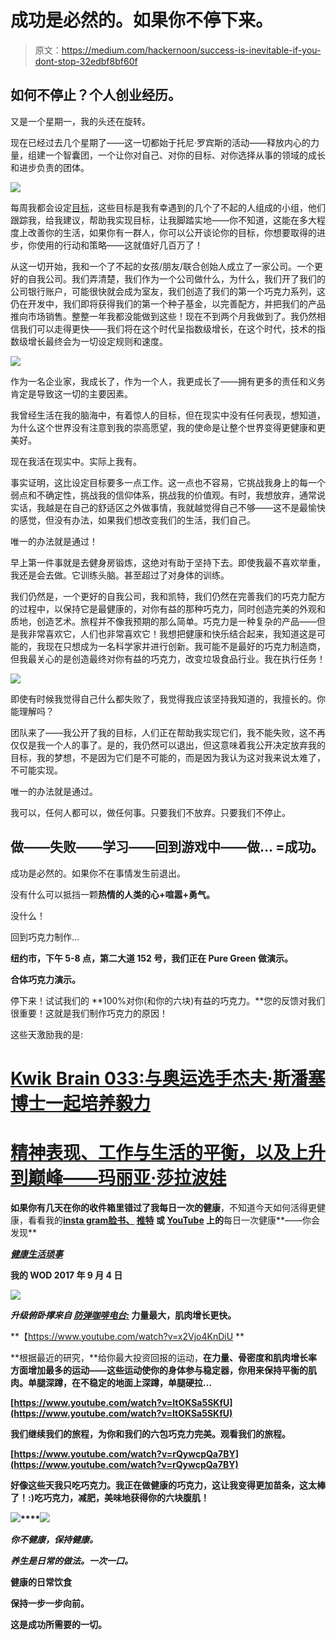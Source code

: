 # 成功是必然的。如果你不停下来。

> 原文：<https://medium.com/hackernoon/success-is-inevitable-if-you-dont-stop-32edbf8bf60f>

## 如何不停止？个人创业经历。

又是一个星期一，我的头还在旋转。

现在已经过去几个星期了——这一切都始于托尼·罗宾斯的活动——释放内心的力量，组建一个智囊团，一个让你对自己、对你的目标、对你选择从事的领域的成长和进步负责的团体。

![](img/ef84c5559b4be0ba02964f29cbe99b5c.png)

每周我都会设定[目标](https://hackernoon.com/tagged/goals)，这些目标是我有幸遇到的几个了不起的人组成的小组，他们跟踪我，给我建议，帮助我实现目标，让我脚踏实地——你不知道，这能在多大程度上改善你的生活，如果你有一群人，你可以公开谈论你的目标，你想要取得的进步，你使用的行动和策略——这就值好几百万了！

从这一切开始，我和一个了不起的女孩/朋友/联合创始人成立了一家公司。一个更好的自我公司。我们弄清楚，我们作为一个公司做什么，为什么，我们开了我们的公司银行账户，可能很快就会成为室友，我们创造了我们的第一个巧克力系列，这仍在开发中，我们即将获得我们的第一个种子基金，以完善配方，并把我们的产品推向市场销售。整整一年我都没能做到这些！现在不到两个月我做到了。我仍然相信我们可以走得更快——我们将在这个时代呈指数级增长，在这个时代，技术的指数级增长最终会为一切设定规则和速度。

![](img/b14f041dce347ec8a8cce31ffe33d5aa.png)

作为一名企业家，我成长了，作为一个人，我更成长了——拥有更多的责任和义务肯定是导致这一切的主要因素。

我曾经生活在我的脑海中，有着惊人的目标，但在现实中没有任何表现，想知道，为什么这个世界没有注意到我的崇高愿望，我的使命是让整个世界变得更健康和更美好。

现在我活在现实中。实际上我有。

事实证明，这比设定目标要多一点工作。这一点也不容易，它挑战我身上的每一个弱点和不确定性，挑战我的信仰体系，挑战我的价值观。有时，我想放弃，通常说实话，我越是在自己的舒适区之外做事情，我就越觉得自己不够——这不是最愉快的感觉，但没有办法，如果我们想改变我们的生活，我们自己。

唯一的办法就是通过！

早上第一件事就是去健身房锻炼，这绝对有助于坚持下去。即使我最不喜欢举重，我还是会去做。它训练头脑。甚至超过了对身体的训练。

我们仍然是，一个更好的自我公司，我和凯特，我们仍然在完善我们的巧克力配方的过程中，以保持它是最健康的，对你有益的那种巧克力，同时创造完美的外观和质地，创造艺术。旅程并不像我预期的那么简单。巧克力是一种复杂的产品——但是我非常喜欢它，人们也非常喜欢它！我想把健康和快乐结合起来，我知道这是可能的，我现在只想成为一名科学家并进行创新。我可能不是最好的巧克力制造商，但我最关心的是创造最终对你有益的巧克力，改变垃圾食品行业。我在执行任务！

![](img/787f3453898f951cc0d64bb39071dc0a.png)

即使有时候我觉得自己什么都失败了，我觉得我应该坚持我知道的，我擅长的。你能理解吗？

团队来了——我公开了我的目标，人们正在帮助我实现它们，我不能失败，这不再仅仅是我一个人的事了。是的，我仍然可以退出，但这意味着我公开决定放弃我的目标，我的梦想，不是因为它们是不可能的，而是因为我认为这对我来说太难了，不可能实现。

唯一的办法就是通过。

我可以，任何人都可以，做任何事。只要我们不放弃。只要我们不停止。

## 做——失败——学习——回到游戏中——做… =成功。

成功是必然的。如果你不在事情发生前退出。

没有什么可以抵挡一颗**热情的人类的心+喧嚣+勇气。**

没什么！

回到巧克力制作…

**纽约市，下午 5-8 点，第二大道 152 号，我们正在 Pure Green 做演示。**

**合体巧克力演示。**

停下来！试试我们的 **100%对你(和你的六块)有益的巧克力。**您的反馈对我们很重要！这就是我们制作巧克力的原因！

这些天激励我的是:

# [Kwik Brain 033:与奥运选手杰夫·斯潘塞博士一起培养毅力](http://jimkwik.com/kwik-brain-033/)

# [精神表现、工作与生活的平衡，以及上升到巅峰——玛丽亚·莎拉波娃](https://tim.blog/2017/08/26/maria-sharapova/)

**如果你有几天在你的收件箱里错过了我每日一次的健康**，不知道今天如何活得更健康，看看我的[**insta gram**](https://www.instagram.com/1000yearyoung/)**[**脸书、**](https://www.facebook.com/CreateYourselfToday) [**推特**](https://twitter.com/1000YearYoung) **或** [**YouTube**](https://www.youtube.com/channel/UCaQMMJAnqps7mq36hn-rF5g) 上的**每日一次健康**——你会发现**

**[*健康生活琐事*](https://www.instagram.com/1000yearyoung/)**

**我的 WOD 2017 年 9 月 4 日**

**![](img/19dc8bc1bc7717bf8f7260b41869edda.png)**

*****升级俯卧撑来自*** [***防弹咖啡电台:***](https://blog.bulletproof.com/bulletproof-radio-episodes-directory/) 力量最大，肌肉增长更快。**

**【https://www.youtube.com/watch?v=x2Vjo4KnDiU **

**根据最近的研究，**给你最大投资回报的运动，**在力量、骨密度和肌肉增长率方面增加最多的运动——这些运动使你的身体参与稳定器，你用来保持平衡的肌肉。单腿深蹲，在不稳定的地面上深蹲，单腿硬拉…**

**[https://www.youtube.com/watch?v=ItOKSa5SKfU](https://www.youtube.com/watch?v=ItOKSa5SKfU)**

**我们继续我们的旅程，为你和我们的六包巧克力完美。观看我们的旅程。**

**[https://www.youtube.com/watch?v=rQywcpQa7BY](https://www.youtube.com/watch?v=rQywcpQa7BY)**

**好像这些天我只吃巧克力。我正在做健康的巧克力，这让我变得更加苗条，这太棒了！:)吃巧克力，减肥，美味地获得你的六块腹肌！**

**![](img/ebe0c02979f569be3dca9b2e56ec1129.png)****![](img/9a13bb597c3a9d33737eab198a18235b.png)**

*****你不健康，保持健康。*****

*****养生是日常的做法。一次一口。*****

**健康的日常饮食**

**保持一步一步向前。**

**这是成功所需要的一切。**